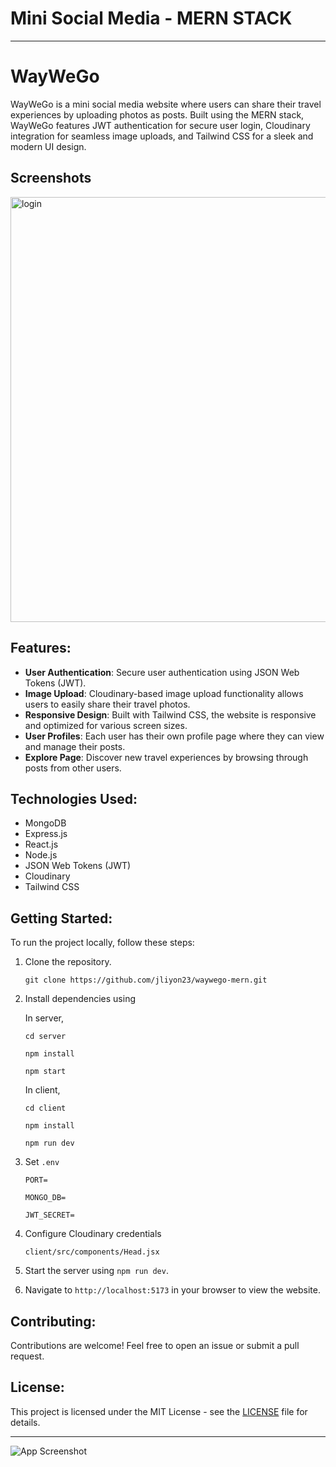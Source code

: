 
# Mini Social Media - MERN STACK 


---

# WayWeGo

WayWeGo is a mini social media website where users can share their travel experiences by uploading photos as posts. Built using the MERN stack, WayWeGo features JWT authentication for secure user login, Cloudinary integration for seamless image uploads, and Tailwind CSS for a sleek and modern UI design.

## Screenshots

<img width="680" alt="login" src="https://github.com/jliyon23/mini-Social-Media-Project-MernStack/assets/120583161/56f7a9b0-b267-4f58-92e0-8b2b88f930a9">


## Features:
- **User Authentication**: Secure user authentication using JSON Web Tokens (JWT).
- **Image Upload**: Cloudinary-based image upload functionality allows users to easily share their travel photos.
- **Responsive Design**: Built with Tailwind CSS, the website is responsive and optimized for various screen sizes.
- **User Profiles**: Each user has their own profile page where they can view and manage their posts.
- **Explore Page**: Discover new travel experiences by browsing through posts from other users.

## Technologies Used:
- MongoDB
- Express.js
- React.js
- Node.js
- JSON Web Tokens (JWT)
- Cloudinary
- Tailwind CSS

## Getting Started:
To run the project locally, follow these steps:
1. Clone the repository.
    
    `git clone https://github.com/jliyon23/waywego-mern.git`
2. Install dependencies using 
    
    In server,

    `cd server`
    
    `npm install`

    `npm start`

    In client,
    
    `cd client`

    `npm install`

    `npm run dev`
3. Set `.env`

    `PORT=`

    `MONGO_DB=`

    `JWT_SECRET=`
4. Configure Cloudinary credentials

    `client/src/components/Head.jsx`
5. Start the server using `npm run dev`.
6. Navigate to `http://localhost:5173` in your browser to view the website.

## Contributing:
Contributions are welcome! Feel free to open an issue or submit a pull request.

## License:
This project is licensed under the MIT License - see the [LICENSE](LICENSE) file for details.

---

![App Screenshot](https://via.placeholder.com/468x300?text=App+Screenshot+Here)
